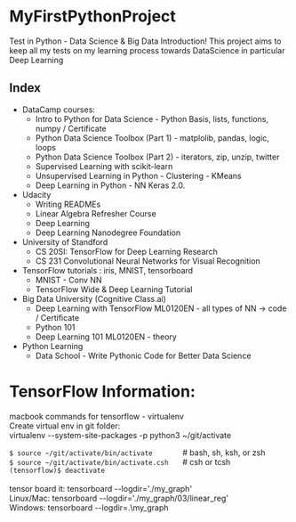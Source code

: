 # MyFirstPythonProject
Test in Python - Data Science &amp; Big Data  Introduction! 
This project aims to keep all my tests on my learning process towards DataScience in particular Deep Learning


## Index 
* DataCamp courses: 
    * Intro to Python for Data Science - Python Basis, lists, functions, numpy / Certificate
    * Python Data Science Toolbox (Part 1) - matplolib, pandas, logic, loops 
    * Python Data Science Toolbox (Part 2) - iterators, zip, unzip, twitter 
    * Supervised Learning with scikit-learn 
    * Unsupervised Learning in Python - Clustering - KMeans
    * Deep Learning in Python - NN Keras 2.0. 
* Udacity 
    * Writing READMEs
    * Linear Algebra Refresher Course
    * Deep Learning 
    * Deep Learning Nanodegree Foundation
* University of Standford 
    * CS 20SI: TensorFlow for Deep Learning Research
    * CS 231 Convolutional Neural Networks for Visual Recognition
* TensorFlow tutorials : iris, MNIST, tensorboard 
    * MNIST - Conv NN
    * TensorFlow Wide & Deep Learning Tutorial
* Big Data University (Cognitive Class.ai)
    * Deep Learning with TensorFlow ML0120EN - all types of NN -> code / Certificate
    * Python 101
    * Deep Learning 101  ML0120EN - theory 
* Python Learning 
    * Data School - Write Pythonic Code for Better Data Science



# TensorFlow Information: 
macbook commands for tensorflow - virtualenv <br>
Create virtual env in git folder: <br>
virtualenv --system-site-packages -p python3 ~/git/activate <br>

`$ source ~/git/activate/bin/activate       `     # bash, sh, ksh, or zsh<br>
`$ source ~/git/activate/bin/activate.csh   ` # csh or tcsh <br>
`(tensorflow)$ deactivate                   `<br>
<br>
tensor board it: tensorboard --logdir='./my_graph' <br>
        Linux/Mac: tensorboard --logdir='./my_graph/03/linear_reg' <br>
        Windows:   tensorboard --logdir=.\my_graph	<br>

